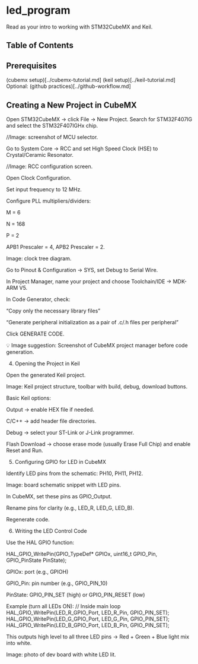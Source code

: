 # led_program
Read as your intro to working with STM32CubeMX and Keil.

## Table of Contents


## Prerequisites
(cubemx setup)[../cubemx-tutorial.md]
(keil setup)[../keil-tutorial.md]
Optional: (github practices)[../github-workflow.md]

## Creating a New Project in CubeMX

Open STM32CubeMX → click File → New Project. Search for STM32F407IG and select the STM32F407IGHx chip.

//Image: screenshot of MCU selector.

Go to System Core → RCC and set High Speed Clock (HSE) to Crystal/Ceramic Resonator.

//Image: RCC configuration screen.

Open Clock Configuration.

Set input frequency to 12 MHz.

Configure PLL multipliers/dividers:

M = 6

N = 168

P = 2

APB1 Prescaler = 4, APB2 Prescaler = 2.

Image: clock tree diagram.

Go to Pinout & Configuration → SYS, set Debug to Serial Wire.

In Project Manager, name your project and choose Toolchain/IDE → MDK-ARM V5.

In Code Generator, check:

“Copy only the necessary library files”

“Generate peripheral initialization as a pair of .c/.h files per peripheral”

Click GENERATE CODE.

💡 Image suggestion: Screenshot of CubeMX project manager before code generation.

4. Opening the Project in Keil

Open the generated Keil project.

Image: Keil project structure, toolbar with build, debug, download buttons.

Basic Keil options:

Output → enable HEX file if needed.

C/C++ → add header file directories.

Debug → select your ST-Link or J-Link programmer.

Flash Download → choose erase mode (usually Erase Full Chip) and enable Reset and Run.

5. Configuring GPIO for LED in CubeMX

Identify LED pins from the schematic: PH10, PH11, PH12.

Image: board schematic snippet with LED pins.

In CubeMX, set these pins as GPIO_Output.

Rename pins for clarity (e.g., LED_R, LED_G, LED_B).

Regenerate code.

6. Writing the LED Control Code

Use the HAL GPIO function:

HAL_GPIO_WritePin(GPIO_TypeDef* GPIOx, uint16_t GPIO_Pin, GPIO_PinState PinState);


GPIOx: port (e.g., GPIOH)

GPIO_Pin: pin number (e.g., GPIO_PIN_10)

PinState: GPIO_PIN_SET (high) or GPIO_PIN_RESET (low)

Example (turn all LEDs ON):
// Inside main loop
HAL_GPIO_WritePin(LED_R_GPIO_Port, LED_R_Pin, GPIO_PIN_SET);
HAL_GPIO_WritePin(LED_G_GPIO_Port, LED_G_Pin, GPIO_PIN_SET);
HAL_GPIO_WritePin(LED_B_GPIO_Port, LED_B_Pin, GPIO_PIN_SET);


This outputs high level to all three LED pins → Red + Green + Blue light mix into white.

Image: photo of dev board with white LED lit.